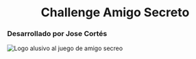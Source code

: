 <h1 align="center"> Challenge Amigo Secreto </h1>

<h3>Desarrollado por Jose Cortés</h3>

![Logo alusivo al juego de amigo secreo](https://github.com/user-attachments/assets/f4e4d1fc-8522-4660-a2f0-04d55ea070e8)

